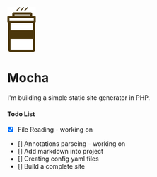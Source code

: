 ![Mocha](assets/mocha.png)

# Mocha

I'm building a simple static site generator in PHP.

#### Todo List

- [x] File Reading - working on
- [] Annotations parseing - working on
- [] Add markdown into project
- [] Creating config yaml files
- [] Build a complete site